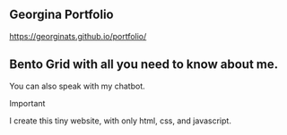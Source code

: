 ## Georgina Portfolio
https://georginats.github.io/portfolio/


## Bento Grid with all you need to know about me. ## 
You can also speak with my chatbot.

> [!IMPORTANT]  
> I create this tiny website, with only html, css, and javascript. 
